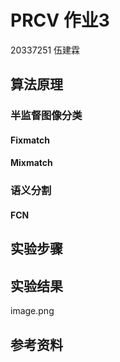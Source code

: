 # PRCV 作业3

20337251 伍建霖

## 算法原理

### 半监督图像分类

#### Fixmatch



#### Mixmatch



### 语义分割

#### FCN






## 实验步骤

###



## 实验结果

image.png

## 参考资料

